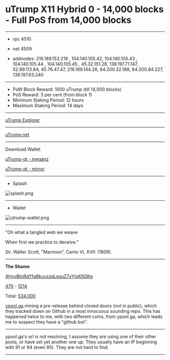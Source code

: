 # uTrump X11 Hybrid 0 - 14,000 blocks - Full PoS from 14,000 blocks #

-----

- rpc 4510
- net 4509

- addnodes: 216.189.153.219 , 104.140.105.42, 104.140.105.43 , 104.140.105.44 , 104.140.105.45 , 45.32.151.28, 138.197.71.147, 52.89.113.84, 45.76.47.47, 216.189.144.26, 84.200.32.188, 84.200.84.227, 138.197.63.240

-----

- PoW Block Reward: 1000 uTrump (till 14,000 blocks)
- PoS Reward: 3 per cent (from block 1)
- Minimum Staking Period: 12 hours
- Maximum Staking Period: 14 days

-----

[uTrump Explorer](http://explorer.utrump.net:3001)


-----

[uTrump.net](http://utrump.net)


-----

Download Wallet

[uTrump-qt - meganz](https://mega.nz/#!RlYkSKyR!JIROeUph2_JpNlTZww3fiaqnRcUCeEVamjxzbhNKoOg)


[uTrump-qt - mirror](https://c.mail.com/twitter@chef.net/7vY7VYN2Q_6CXbhncVbMGw)

------

- Splash

![splash.png](https://bitbucket.org/repo/8zjLn5A/images/1769957289-splash.png)


------

- Wallet

![utrump-wallet.png](https://bitbucket.org/repo/8zjLn5A/images/3695592609-utrump-wallet.png)


------

"Oh what a tangled web we weave

When first we practice to deceive."

Sir. Walter Scott, "Marmion", Canto VI, XVII: (1808).

-----

**The Shame**

[4HyvBtnRdYfa8kuvzzqLesuZ7yYjoKN3Kg](http://explorer.utrump.net:3001/address/4HyvBtnRdYfa8kuvzzqLesuZ7yYjoKN3Kg) 

[470](http://explorer.utrump.net:3001/tx/7f9f87570750d4605117875ca4949731b6aeca9c0a16c593cb30bfca3ca4962d) - [1214](http://explorer.utrump.net:3001/tx/a4881cb5a9ab06028c4070afec5cb4db6060ae142bf42bb3815cbb60fe45aa9f)

Total: [534,000](http://explorer.utrump.net:3001/address/4HyvBtnRdYfa8kuvzzqLesuZ7yYjoKN3Kg)


[ypool.ga](http://ypool.ga) mining a pre-release behind closed doors (not in public), which they tracked down on Github in a most innocuous sounding repo. This has happened twice to me, with two different coins, from ypool.ga, which leads me to suspect they have a "github bot".


-----

ypool.ga's url is not resolving, I assume they are using one of their other pools, or have set yet another one up. They usually have an IP beginning with 91 or 94 (even 95). They are not hard to find.

------